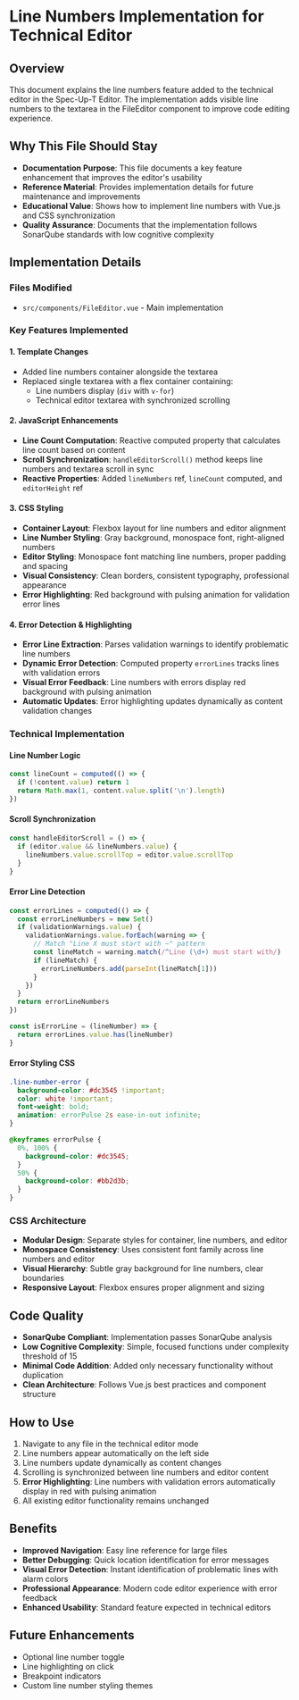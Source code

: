 # Line Numbers Implementation for Technical Editor

## Overview

This document explains the line numbers feature added to the technical editor in the Spec-Up-T Editor. The implementation adds visible line numbers to the textarea in the FileEditor component to improve code editing experience.

## Why This File Should Stay

- **Documentation Purpose**: This file documents a key feature enhancement that improves the editor's usability
- **Reference Material**: Provides implementation details for future maintenance and improvements
- **Educational Value**: Shows how to implement line numbers with Vue.js and CSS synchronization
- **Quality Assurance**: Documents that the implementation follows SonarQube standards with low cognitive complexity

## Implementation Details

### Files Modified

- `src/components/FileEditor.vue` - Main implementation

### Key Features Implemented

#### 1. Template Changes

- Added line numbers container alongside the textarea
- Replaced single textarea with a flex container containing:
  - Line numbers display (`div` with `v-for`)
  - Technical editor textarea with synchronized scrolling

#### 2. JavaScript Enhancements

- **Line Count Computation**: Reactive computed property that calculates line count based on content
- **Scroll Synchronization**: `handleEditorScroll()` method keeps line numbers and textarea scroll in sync
- **Reactive Properties**: Added `lineNumbers` ref, `lineCount` computed, and `editorHeight` ref

#### 3. CSS Styling

- **Container Layout**: Flexbox layout for line numbers and editor alignment
- **Line Number Styling**: Gray background, monospace font, right-aligned numbers
- **Editor Styling**: Monospace font matching line numbers, proper padding and spacing
- **Visual Consistency**: Clean borders, consistent typography, professional appearance
- **Error Highlighting**: Red background with pulsing animation for validation error lines

#### 4. Error Detection & Highlighting

- **Error Line Extraction**: Parses validation warnings to identify problematic line numbers
- **Dynamic Error Detection**: Computed property `errorLines` tracks lines with validation errors
- **Visual Error Feedback**: Line numbers with errors display red background with pulsing animation
- **Automatic Updates**: Error highlighting updates dynamically as content validation changes

### Technical Implementation

#### Line Number Logic

```javascript
const lineCount = computed(() => {
  if (!content.value) return 1
  return Math.max(1, content.value.split('\n').length)
})
```

#### Scroll Synchronization

```javascript
const handleEditorScroll = () => {
  if (editor.value && lineNumbers.value) {
    lineNumbers.value.scrollTop = editor.value.scrollTop
  }
}
```

#### Error Line Detection

```javascript
const errorLines = computed(() => {
  const errorLineNumbers = new Set()
  if (validationWarnings.value) {
    validationWarnings.value.forEach(warning => {
      // Match "Line X must start with ~" pattern
      const lineMatch = warning.match(/^Line (\d+) must start with/)
      if (lineMatch) {
        errorLineNumbers.add(parseInt(lineMatch[1]))
      }
    })
  }
  return errorLineNumbers
})

const isErrorLine = (lineNumber) => {
  return errorLines.value.has(lineNumber)
}
```

#### Error Styling CSS

```css
.line-number-error {
  background-color: #dc3545 !important;
  color: white !important;
  font-weight: bold;
  animation: errorPulse 2s ease-in-out infinite;
}

@keyframes errorPulse {
  0%, 100% {
    background-color: #dc3545;
  }
  50% {
    background-color: #bb2d3b;
  }
}
```

### CSS Architecture

- **Modular Design**: Separate styles for container, line numbers, and editor
- **Monospace Consistency**: Uses consistent font family across line numbers and editor
- **Visual Hierarchy**: Subtle gray background for line numbers, clear boundaries
- **Responsive Layout**: Flexbox ensures proper alignment and sizing

## Code Quality

- **SonarQube Compliant**: Implementation passes SonarQube analysis
- **Low Cognitive Complexity**: Simple, focused functions under complexity threshold of 15
- **Minimal Code Addition**: Added only necessary functionality without duplication
- **Clean Architecture**: Follows Vue.js best practices and component structure

## How to Use

1. Navigate to any file in the technical editor mode
2. Line numbers appear automatically on the left side
3. Line numbers update dynamically as content changes
4. Scrolling is synchronized between line numbers and editor content
5. **Error Highlighting**: Line numbers with validation errors automatically display in red with pulsing animation
6. All existing editor functionality remains unchanged

## Benefits

- **Improved Navigation**: Easy line reference for large files
- **Better Debugging**: Quick location identification for error messages  
- **Visual Error Detection**: Instant identification of problematic lines with alarm colors
- **Professional Appearance**: Modern code editor experience with error feedback
- **Enhanced Usability**: Standard feature expected in technical editors

## Future Enhancements

- Optional line number toggle
- Line highlighting on click
- Breakpoint indicators
- Custom line number styling themes

